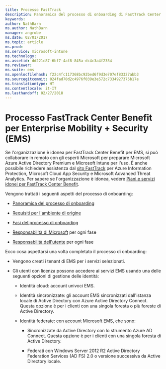 ```yaml
---
title: Processo FastTrack
description: Panoramica del processo di onboarding di FastTrack Center Benefit
keywords: 
author: NathBarn
ms.author: NathBarn
manager: angrobe
ms.date: 02/01/2017
ms.topic: article
ms.prod: 
ms.service: microsoft-intune
ms.technology: 
ms.assetid: dd221c87-6bf7-4af8-845a-dc4c3a4f2334
ms.reviewer: 
ms.suite: ems
ms.openlocfilehash: f22c4fc117368bc92bed6f9d3e707ef83327abb3
ms.sourcegitcommit: 024fad70d2c4976f039e3e572c7334927375b17e
ms.translationtype: HT
ms.contentlocale: it-IT
ms.lasthandoff: 02/27/2018
---
```

# <a name="fasttrack-center-benefit-process-for-enterprise-mobility--security-ems"></a>Processo FastTrack Center Benefit per Enterprise Mobility + Security (EMS)
Se l'organizzazione è idonea per FastTrack Center Benefit per EMS, si può collaborare in remoto con gli esperti Microsoft per preparare Microsoft Azure Active Directory Premium e Microsoft Intune per l'uso. È anche possibile richiedere assistenza dal [sito FastTrack](http://fasttrack.microsoft.com/ems) per Azure Information Protection, Microsoft Cloud App Security e Microsoft Advanced Threat Analytics. Per sapere se l'organizzazione è idonea, vedere [Piani e servizi idonei per FastTrack Center Benefit](fasttrack-center-benefit-for-enterprise-mobility-suite-ems.md).


Vengono trattati i seguenti aspetti del processo di onboarding:

-   [Panoramica del processo di onboarding](fasttrack-center-benefit-process-for-ems-overview.md)

-   [Requisiti per l'ambiente di origine](fasttrack-center-benefit-process-for-ems-environment-expectations.md)

-   [Fasi del processo di onboarding](fasttrack-center-benefit-process-for-ems-phases.md)

-   [Responsabilità di Microsoft](fasttrack-center-benefit-process-for-ems-microsoft-responsibilities.md) per ogni fase

-   [Responsabilità dell'utente](fasttrack-center-benefit-process-for-ems-your-responsibilities.md) per ogni fase

Ecco cosa aspettarsi una volta completato il processo di onboarding:

-   Vengono creati i tenant di EMS per i servizi selezionati.

-   Gli utenti con licenza possono accedere ai servizi EMS usando una delle seguenti opzioni di gestione delle identità:

    -   Identità cloud: account univoci EMS.

    -   Identità sincronizzate: gli account EMS sincronizzati dall'istanza locale di Active Directory con Azure Active Directory Connect. Questa opzione è per i clienti con una singola foresta o più foreste di Active Directory.

    -   Identità federate: con account Microsoft EMS, che sono:

        -   Sincronizzate da Active Directory con lo strumento Azure AD Connect. Questa opzione è per i clienti con una singola foresta di Active Directory.

        -   Federati con Windows Server 2012 R2 Active Directory Federation Services (AD FS) 2.0 o versione successiva da Active Directory locale.
